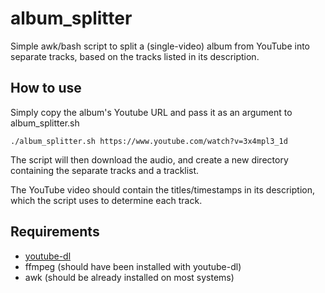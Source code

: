 # album_splitter
Simple awk/bash script to split a (single-video) album from YouTube into separate tracks, based on the tracks listed in its description.

## How to use
Simply copy the album's Youtube URL and pass it as an argument to album_splitter.sh
```
./album_splitter.sh https://www.youtube.com/watch?v=3x4mpl3_1d
```
The script will then download the audio, and create a new directory containing the separate tracks and a tracklist.

The YouTube video should contain the titles/timestamps in its description, which the script uses to determine each track.

## Requirements
-  [youtube-dl](https://github.com/rg3/youtube-dl)
-  ffmpeg (should have been installed with youtube-dl)
-  awk (should be already installed on most systems)
